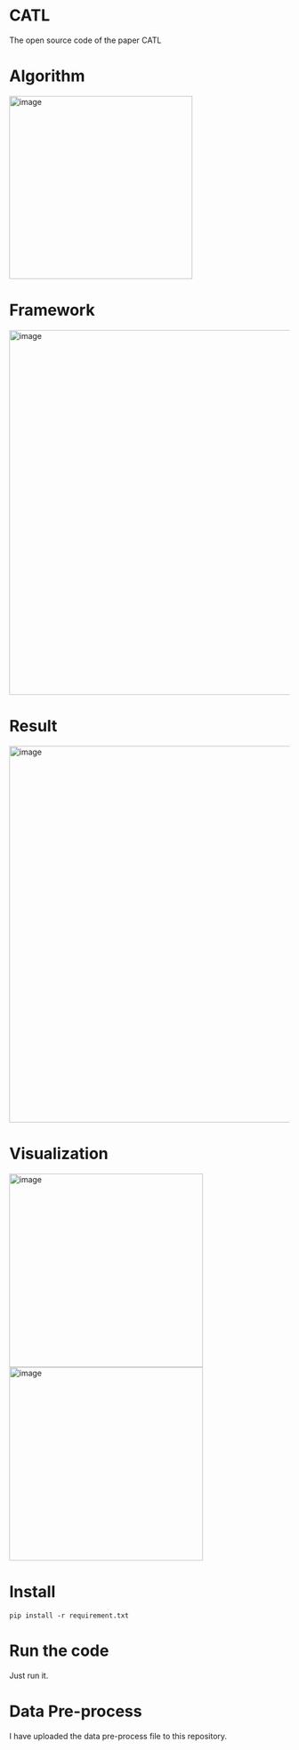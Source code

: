 # CATL
The open source code of the paper CATL

# Algorithm
<img width="329" alt="image" src="https://github.com/jianlai2600/CATL/assets/61290171/14ba48ec-26e8-4ab3-9259-c0f54cb837b0">

# Framework
<img width="656" alt="image" src="https://github.com/jianlai2600/CATL/assets/61290171/009aff96-41c7-4aa1-8416-3d665e5b4a0e">

# Result
<img width="677" alt="image" src="https://github.com/jianlai2600/CATL/assets/61290171/729b8912-8e21-4cff-83d1-637efdc504d6">

# Visualization
<img width="348" alt="image" src="https://github.com/jianlai2600/CATL/assets/61290171/5b2ed8f7-2045-4448-b0a2-8c439a8094be">
<img width="348" alt="image" src="https://github.com/jianlai2600/CATL/assets/61290171/724150d6-7ffc-4f49-846f-b467846d2682">

# Install
```
pip install -r requirement.txt
```
# Run the code
Just run it.

# Data Pre-process
I have uploaded the data pre-process file to this repository.
